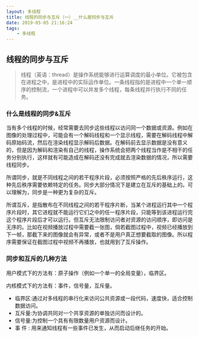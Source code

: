 ```yaml
---
layout: 多线程
title: 线程的同步与互斥（一）__什么是同步与互斥
date: 2019-05-05 21:16:24
tags:
    - 多线程
---
```


## 线程的同步与互斥
> 线程（英语：thread）是操作系统能够进行运算调度的最小单位。它被包含在进程之中，是进程中的实际运作单位。一条线程指的是进程中一个单一顺序的控制流，一个进程中可以并发多个线程，每条线程并行执行不同的任务。

### 什么是线程的同步&互斥

当有多个线程的时候，经常需要去同步这些线程以访问同一个数据或资源。例如在图像的处理过程中，可能会有一个解码线程和一个显示线程，需要在解码线程中解码原始码流，然后在渲染线程显示解码后数据。在解码前去显示数据是没有意义的，但是因为解码和渲染有自己的线程，操作系统会把两个线程当作是不相干的任务分别执行，这样就有可能造成在解码还没有完成就去渲染数据的情况，所以需要线程同步。

所谓同步，就是不同线程之间的若干程序片段，必须按照严格的先后秩序运行，这种先后秩序需要依赖特定的任务。同步大部分情况下是建立在互斥的基础上的。可以理解为，同步是一种更为复杂的互斥。

所谓互斥，是指散布在不同线程之间的若干程序片断，当某个进程运行其中一个程序片段时，其它进程就不能运行它们之中的任一程序片段，只能等到该进程运行完这个程序片段后才可以运行。但互斥无法限制访问者对资源的访问顺序，即访问是无序的。比如在视频播放过程中需要截一张图，倘若截图过程中，视频已经播放到下一帧，那截下来的图像就会有异常，或者不是用户真正想要截取的图像。所以程序需要保证在截图过程中视频不再播放，也就用到了互斥操作。

### 同步和互斥的几种方法

用户模式下的方法有：原子操作（例如一个单一的全局变量），临界区。

内核模式下的方法有：事件，信号量，互斥量。

* 临界区:通过对多线程的串行化来访问公共资源或一段代码，速度快，适合控制数据访问。
* 互斥量:为协调共同对一个共享资源的单独访问而设计的。
* 信号量:为控制一个具有有限数量用户资源而设计。
* 事 件 : 用来通知线程有一些事件已发生，从而启动后继任务的开始。
